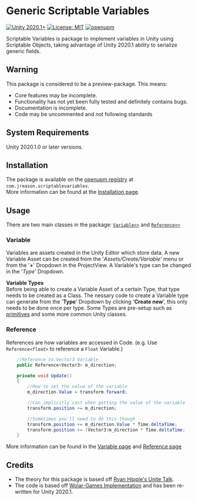 # Generic Scriptable Variables
[![Unity 2020.1+](https://img.shields.io/badge/Unity-2020.1%2B-blue.svg)](https://unity3d.com/get-unity/download) [![License: MIT](https://img.shields.io/badge/License-MIT-yellow.svg)](https://tldrlegal.com/license/mit-license) [![openupm](https://img.shields.io/npm/v/com.jreason.scriptablevariables?label=openupm&registry_uri=https://package.openupm.com)](https://openupm.com/packages/com.jreason.scriptablevariables/)

Scriptable Variables is package to implement variables in Unity using Scriptable Objects, taking advantage of Unity 2020.1 ability to serialize generic fields.    


## Warning
This package is considered to be a preview-package. This means:
* Core features may be incomplete.
* Functionality has not yet been fully tested and definitely contains bugs.
* Documentation is incomplete.
* Code may be uncommented and not following standards


## System Requirements
Unity 2020.1.0 or later versions.

## Installation  
The package is available on the [openupm registry](https://openupm.com) at `com.jreason.scriptablevariables`.  
More information can be found at the [Installation page]().

## Usage
There are two main classes in the package: [`Variable<>`]() and [`Reference<>`]() 

### Variable
Variables are assets created in the Unity Editor which store data.
A new Variable Asset can be created from the '*Assets/Create/Variable*' menu or from the '**+**' Dropdown in the ProjectView.
A Variable's type can be changed in the '*Type*' Dropdown.   

**Variable Types**  
Before being able to create a Variable Asset of a certain Type, that type needs to be created as a Class.
The nessary code to create a Variable type can generate from the '**Type**' Dropdown by clicking '**Create new**', this only needs to be done once per type.
Some Types are pre-setup such as [primitives](https://docs.microsoft.com/en-us/dotnet/csharp/language-reference/builtin-types/built-in-types) and some more common Unity classes.

### Reference
References are how variables are accessed in Code.
(e.g. Use `Reference<float>` to reference a `Float` Variable.)
```cs
    //Reference to Vector3 Variable
    public Reference<Vector3> m_direction;

    private void Update()
    {
        //How to set the value of the variable
        m_direction.Value = transform.forward;

        //Can implicitly cast when getting the value of the variable
        transform.position += m_direction;

        //Sometimes you'll need to do this though
        transform.position += m_direction.Value * Time.deltaTime;
        transform.position += (Vector3)m_direction * Time.deltaTime;  
    }
```


More information can be found in the [Variable page]() and [Reference page]()


## Credits
* The theory for this package is based off [Ryan Hipple's Unite Talk](https://www.youtube.com/watch?v=raQ3iHhE_Kk "Youtube").  
* The code is based off [Wolar-Games Implementation](https://github.com/Wolar-Games/unity-scriptable-object-variables "Github") and has been re-written for Unity 2020.1.